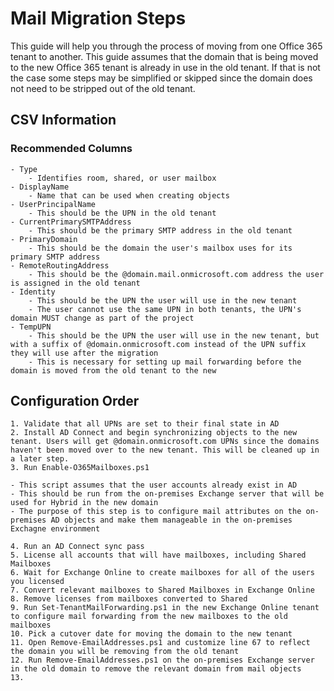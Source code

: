 # Mail Migration Steps

This guide will help you through the process of moving from one Office 365 tenant to another. This guide assumes that the domain that is being moved to the new Office 365 tenant is already in use in the old tenant. If that is not the case some steps may be simplified or skipped since the domain does not need to be stripped out of the old tenant.

## CSV Information

### Recommended Columns

    - Type
        - Identifies room, shared, or user mailbox
    - DisplayName
        - Name that can be used when creating objects
    - UserPrincipalName
        - This should be the UPN in the old tenant
    - CurrentPrimarySMTPAddress
        - This should be the primary SMTP address in the old tenant
    - PrimaryDomain
        - This should be the domain the user's mailbox uses for its primary SMTP address
    - RemoteRoutingAddress
        - This should be the @domain.mail.onmicrosoft.com address the user is assigned in the old tenant
    - Identity
        - This should be the UPN the user will use in the new tenant
        - The user cannot use the same UPN in both tenants, the UPN's domain MUST change as part of the project
    - TempUPN
        - This should be the UPN the user will use in the new tenant, but with a suffix of @domain.onmicrosoft.com instead of the UPN suffix they will use after the migration
        - This is necessary for setting up mail forwarding before the domain is moved from the old tenant to the new

## Configuration Order

    1. Validate that all UPNs are set to their final state in AD
    2. Install AD Connect and begin synchronizing objects to the new tenant. Users will get @domain.onmicrosoft.com UPNs since the domains haven't been moved over to the new tenant. This will be cleaned up in a later step.
    3. Run Enable-O365Mailboxes.ps1

    - This script assumes that the user accounts already exist in AD
    - This should be run from the on-premises Exchange server that will be used for Hybrid in the new domain
    - The purpose of this step is to configure mail attributes on the on-premises AD objects and make them manageable in the on-premises Exchagne environment

    4. Run an AD Connect sync pass
    5. License all accounts that will have mailboxes, including Shared Mailboxes
    6. Wait for Exchange Online to create mailboxes for all of the users you licensed
    7. Convert relevant mailboxes to Shared Mailboxes in Exchange Online
    8. Remove licenses from mailboxes converted to Shared
    9. Run Set-TenantMailForwarding.ps1 in the new Exchange Online tenant to configure mail forwarding from the new mailboxes to the old mailboxes
    10. Pick a cutover date for moving the domain to the new tenant
    11. Open Remove-EmailAddresses.ps1 and customize line 67 to reflect the domain you will be removing from the old tenant
    12. Run Remove-EmailAddresses.ps1 on the on-premises Exchange server in the old domain to remove the relevant domain from mail objects
    13. 